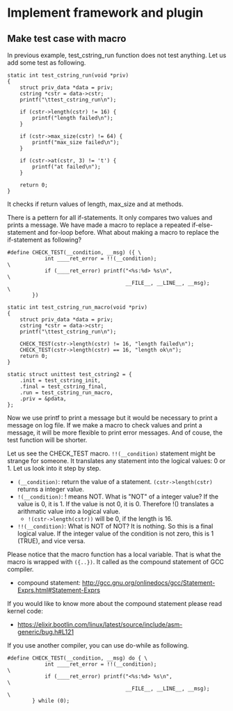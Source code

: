 # Implement framework and plugin

## Make test case with macro

In previous example, test_cstring_run function does not test anything.
Let us add some test as following.

```
static int test_cstring_run(void *priv)
{
	struct priv_data *data = priv;
	cstring *cstr = data->cstr;
	printf("\ttest_cstring_run\n");

	if (cstr->length(cstr) != 16) {
		printf("length failed\n");
	}

	if (cstr->max_size(cstr) != 64) {
		printf("max_size failed\n");
	}

	if (cstr->at(cstr, 3) != 't') {
		printf("at failed\n");
	}

	return 0;
}
```
It checks if return values of length, max_size and at methods.

There is a pettern for all if-statements.
It only compares two values and prints a message.
We have made a macro to replace a repeated if-else-statement and for-loop before.
What about making a macro to replace the if-statement as following?

```
#define CHECK_TEST(__condition, __msg) ({ \
			int ____ret_error = !!(__condition);						\
			if (____ret_error) printf("<%s:%d> %s\n",					\
									  __FILE__, __LINE__, __msg);		\
		})
	
static int test_cstring_run_macro(void *priv)
{
	struct priv_data *data = priv;
	cstring *cstr = data->cstr;
	printf("\ttest_cstring_run\n");

	CHECK_TEST(cstr->length(cstr) != 16, "length failed\n");
	CHECK_TEST(cstr->length(cstr) == 16, "length ok\n");
	return 0;
}

static struct unittest test_cstring2 = {
	.init = test_cstring_init,
	.final = test_cstring_final,
	.run = test_cstring_run_macro,
	.priv = &pdata,
};
```

Now we use printf to print a message but it would be necessary to print a message on log file.
If we make a macro to check values and print a message, it will be more flexible to print error messages.
And of couse, the test function will be shorter.

Let us see the CHECK_TEST macro.
``!!(__condition)`` statement might be strange for someone.
It translates any statement into the logical values: 0 or 1.
Let us look into it step by step.
* ``(__condition)``: return the value of a statement. ``(cstr->length(cstr)`` returns a integer value.
* ``!(__condition)``: ! means NOT. What is "NOT" of a integer value? If the value is 0, it is 1. If the value is not 0, it is 0. Therefore !() translates a arithmatic value into a logical value.
  * ``!(cstr->length(cstr))`` will be 0, if the length is 16.
* ``!!(__condition)``: What is NOT of NOT? It is nothing. So this is a final logical value. If the integer value of the condition is not zero, this is 1 (TRUE), and vice versa.

Please notice that the macro function has a local variable.
That is what the macro is wrapped with ``({..})``.
It called as the compound statement of GCC compiler.
* compound statement: http://gcc.gnu.org/onlinedocs/gcc/Statement-Exprs.html#Statement-Exprs

If you would like to know more about the compound statement please read kernel code:
* https://elixir.bootlin.com/linux/latest/source/include/asm-generic/bug.h#L121

If you use another compiler, you can use do-while as following.
```
#define CHECK_TEST(__condition, __msg) do { \
			int ____ret_error = !!(__condition);						\
			if (____ret_error) printf("<%s:%d> %s\n",					\
									  __FILE__, __LINE__, __msg);		\
		} while (0);
```
